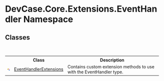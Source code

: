 # DevCase.Core.Extensions.EventHandler Namespace
 




## Classes
&nbsp;<table><tr><th></th><th>Class</th><th>Description</th></tr><tr><td>![Public class](media/pubclass.gif "Public class")</td><td><a href="T_DevCase_Core_Extensions_EventHandler_EventHandlerExtensions">EventHandlerExtensions</a></td><td>
Contains custom extension methods to use with the EventHandler type.</td></tr></table>&nbsp;
